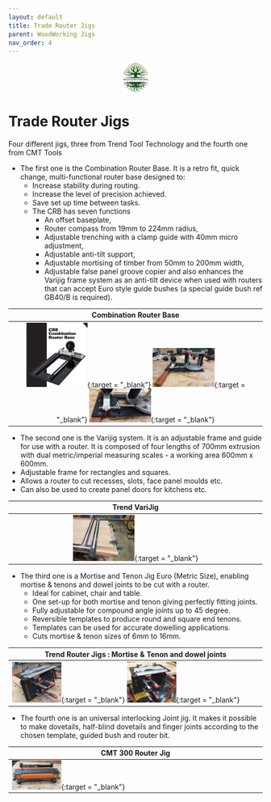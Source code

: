 ```yaml
---
layout: default
title: Trade Router Jigs
parent: WoodWorking Jigs
nav_order: 4
---
```

<center>
<img src="../media/Lignarius.png" width="10%" height="10%" align="middle"/>
</center>

# Trade Router Jigs

Four different jigs, three from  Trend Tool Technology and the fourth one from CMT Tools

* The first one is the Combination Router Base. It is a retro fit, quick change, multi-functional router base designed to:
   * Increase stability during routing. 
   * Increase the level of precision achieved. 
   * Save set up time between tasks. 
   * The CRB has seven functions
     * An offset baseplate, 
     * Router compass from 19mm to 224mm radius, 
     * Adjustable trenching with a clamp guide with 40mm micro adjustment, 
     * Adjustable anti-tilt support, 
     * Adjustable mortising of timber from 50mm to 200mm width, 
     * Adjustable false panel groove copier and also enhances the Varijig frame system 
       as an anti-tilt device when used with routers that can accept Euro style 
       guide bushes (a special guide bush ref GB40/B is required).

|                                                                                                                                                                                                                                                                                 Combination Router Base                                                                                                                                                                                                                                                                                  |
|:----------------------------------------------------------------------------------------------------------------------------------------------------------------------------------------------------------------------------------------------------------------------------------------------------------------------------------------------------------------------------------------------------------------------------------------------------------------------------------------------------------------------------------------------------------------------------------------:|
| [<img alt="image" height="25%" src="/media/Trend Combination Router Base.jpg" width="25%"/>](https://garlatti.github.io/media/Trend%20Combination%20Router%20Base.jpg){:target = "_blank"} [<img alt="image" height="25%" src="/media/Trend Combination Router Base_1.jpg" width="25%"/>](https://garlatti.github.io/media/Trend%20Combination%20Router%20Base_1.jpg){:target = "_blank"} [<img alt="image" height="25%" src="/media/Trend Combination Router Base_2.jpg" width="25%"/>](https://garlatti.github.io/media/Trend%20Combination%20Router%20Base_2.jpg){:target = "_blank"} |
 
* The second one is the Varijig system. It is an adjustable frame and guide for use with a router. It is composed 
  of four lengths of 700mm extrusion with dual metric/imperial measuring scales - a working area 600mm x 600mm.
 * Adjustable frame for rectangles and squares.
 * Allows a router to cut recesses, slots, face panel moulds etc. 
 * Can also be used to create panel doors for kitchens etc.

|                                                                     Trend VariJig                                                                      |
|:------------------------------------------------------------------------------------------------------------------------------------------------------:|
| [<img alt="image" height="25%" src="/media/Trend variJig.jpg" width="25%"/>](https://garlatti.github.io/media/Trend%20variJig.jpg){:target = "_blank"} |


* The third one is a Mortise and Tenon Jig Euro (Metric Size), enabling mortise & tenons and dowel joints 
 to be cut with a router.
   * Ideal for cabinet, chair and table. 
   * One set-up for both mortise and tenon giving perfectly fitting joints. 
   * Fully adjustable for compound angle joints up to 45 degree. 
   * Reversible templates to produce round and square end tenons. 
   * Templates can be used for accurate dowelling applications. 
   * Cuts mortise & tenon sizes of 6mm to 16mm.

 
| Trend Router Jigs : Mortise & Tenon and dowel joints                                                                                                                                                                                                                                                                       |
|----------------------------------------------------------------------------------------------------------------------------------------------------------------------------------------------------------------------------------------------------------------------------------------------------------------------------|
| [<img alt="image" height="20%" src="/media/Trend_Router_Jig.jpg" width="20%"/>](https://garlatti.github.io/media/Trend_Router_Jig.jpg){:target = "_blank"}  [<img alt="image" height="20%" src="/media/Trend_Router_Jig_1.jpg" width="20%"/>](https://garlatti.github.io/media/Trend_Router_Jig_1.jpg){:target = "_blank"} |

* The fourth one is an universal interlocking Joint jig. It makes it possible to make dovetails, half-blind 
 dovetails and finger joints according to the chosen template, guided bush and router bit.


| CMT 300 Router Jig                                                                                                                                   |
|------------------------------------------------------------------------------------------------------------------------------------------------------|
| [<img alt="image" height="20%" src="/media/CMT_Tool_Jigs.jpg" width="20%"/>](https://garlatti.github.io/media/CMT_Tool_Jigs.jpg){:target = "_blank"} |


